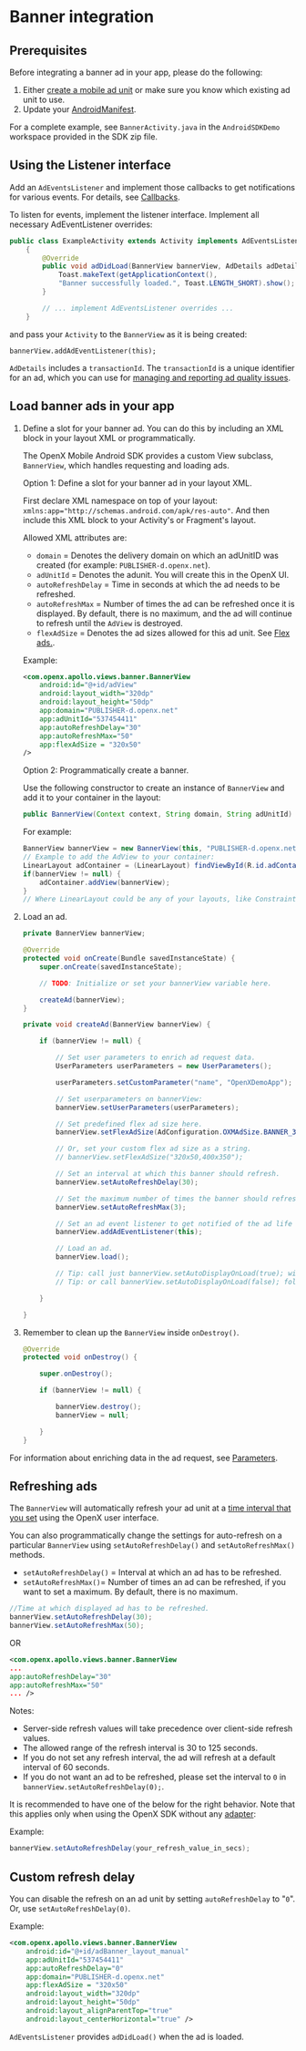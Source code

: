 Banner integration
==================

Prerequisites
------------------------

Before integrating a banner ad in your app, please do the following:

1.  Either  [create a mobile ad
    unit](https://docs.openx.com/Content/publishers/inventory_createmobilead.html)
    or make sure you know which existing ad unit to use.
2.  Update your [AndroidManifest](android-sdk-integration.md).

For a complete example, see `BannerActivity.java` in the
`AndroidSDKDemo` workspace provided in the SDK zip file.

Using the Listener interface
--------------------------------------

Add an `AdEventsListener` and implement those callbacks to get
notifications for various events. For details, see
[Callbacks](android-sdk-controller-callbacks.md).

To listen for events, implement the listener interface.
Implement all necessary AdEventListener overrides:

```java
public class ExampleActivity extends Activity implements AdEventsListener
    {
        @Override
        public void adDidLoad(BannerView bannerView, AdDetails adDetails) {
            Toast.makeText(getApplicationContext(),
            "Banner successfully loaded.", Toast.LENGTH_SHORT).show();
        }

        // ... implement AdEventsListener overrides ...
    }

```

and pass your `Activity` to the `BannerView` as it is being created:
```
bannerView.addAdEventListener(this);
```
`AdDetails` includes a `transactionId`. The `transactionId` is a unique
identifier for an ad, which you can use for [managing and reporting ad
quality issues](android-sdk-ad-quality.md).

Load banner ads in your app
------------------------------------

1.  Define a slot for your banner ad. You can do this by including an
    XML block in your layout XML or programmatically.

    The OpenX Mobile Android SDK provides a custom View subclass,
    `BannerView`, which handles requesting and loading ads.

    Option 1: Define a slot for your banner ad in your layout XML.

    First declare XML namespace on top of your layout: `xmlns:app="http://schemas.android.com/apk/res-auto"`.
    And then include this XML block to your Activity's or Fragment's
    layout.

    Allowed XML attributes are:

    -   `domain` = Denotes the delivery domain on which an adUnitID was
        created (for example: `PUBLISHER-d.openx.net`).
    -   `adUnitId` = Denotes the adunit. You will create this in the
        OpenX UI.
    -   `autoRefreshDelay` = Time in seconds at which the ad needs to be
        refreshed.
    -   `autoRefreshMax` = Number of times the ad can be refreshed once
        it is displayed. By default, there is no maximum, and the ad
        will continue to refresh until the `AdView` is destroyed.
    -   `flexAdSize` = Denotes the ad sizes allowed for this ad unit.
        See [Flex ads.](android-sdk-flex-ads.md).

    Example:

    ```xml
    <com.openx.apollo.views.banner.BannerView
        android:id="@+id/adView"
        android:layout_width="320dp"
        android:layout_height="50dp"
        app:domain="PUBLISHER-d.openx.net"
        app:adUnitId="537454411"
        app:autoRefreshDelay="30"
        app:autoRefreshMax="50"
        app:flexAdSize = "320x50"
    />

    ```

    Option 2: Programmatically create a banner.

    Use the following constructor to create an instance of `BannerView` and add it to
    your container in the layout:

    ```java
    public BannerView(Context context, String domain, String adUnitId)
    ```

    For example:

    ``` java
    BannerView bannerView = new BannerView(this, "PUBLISHER-d.openx.net", "537454411");
    // Example to add the AdView to your container:
    LinearLayout adContainer = (LinearLayout) findViewById(R.id.adContainer);
    if(bannerView != null) {
        adContainer.addView(bannerView);
    }
    // Where LinearLayout could be any of your layouts, like ConstraintLayout, GridLayout, RelativeLayout, and so on.

    ```

2.  Load an ad.

    ```java               
    private BannerView bannerView;

    @Override
    protected void onCreate(Bundle savedInstanceState) {
        super.onCreate(savedInstanceState);

        // TODO: Initialize or set your bannerView variable here.

        createAd(bannerView);
    }

    private void createAd(BannerView bannerView) {

        if (bannerView != null) {

            // Set user parameters to enrich ad request data.
            UserParameters userParameters = new UserParameters();

            userParameters.setCustomParameter("name", "OpenXDemoApp");

            // Set userparameters on bannerView:
            bannerView.setUserParameters(userParameters);

            // Set predefined flex ad size here.
            bannerView.setFlexAdSize(AdConfiguration.OXMAdSize.BANNER_320x50);

            // Or, set your custom flex ad size as a string.
            // bannerView.setFlexAdSize("320x50,400x350");

            // Set an interval at which this banner should refresh.
            bannerView.setAutoRefreshDelay(30);

            // Set the maximum number of times the banner should refresh.
            bannerView.setAutoRefreshMax(3);

            // Set an ad event listener to get notified of the ad life cycle.
            bannerView.addAdEventListener(this);

            // Load an ad.
            bannerView.load();

            // Tip: call just bannerView.setAutoDisplayOnLoad(true); without bannerView.show();
            // Tip: or call bannerView.setAutoDisplayOnLoad(false); followed by bannerView.show();

        }

    }
    ```

3.  Remember to clean up the `BannerView` inside `onDestroy()`.

    ```java
    @Override
    protected void onDestroy() {

        super.onDestroy();

        if (bannerView != null) {

            bannerView.destroy();
            bannerView = null;

        }
    }

    ```

For information about enriching data in the ad request, see [Parameters](android-sdk-request-params.md).

Refreshing ads
---------------------------

The `BannerView` will automatically refresh your ad unit at a [time interval
that you set](https://docs.openx.com/Content/publishers/inventory_auto-refresh.html) using the
OpenX user interface.

You can also programmatically change the settings for auto-refresh on a
particular `BannerView` using `setAutoRefreshDelay()` and
`setAutoRefreshMax()` methods.

-   `setAutoRefreshDelay()` = Interval at which an ad has to be
    refreshed.
-   `setAutoRefreshMax()`= Number of times an ad can be refreshed, if
    you want to set a maximum. By default, there is no maximum.

``` java
//Time at which displayed ad has to be refreshed.
bannerView.setAutoRefreshDelay(30);
bannerView.setAutoRefreshMax(50);
```                
OR
```xml
<com.openx.apollo.views.banner.BannerView
...
app:autoRefreshDelay="30"
app:autoRefreshMax="50"
... />
```

Notes:

-   Server-side refresh values will take precedence over client-side
    refresh values.
-   The allowed range of the refresh interval is 30 to 125 seconds.
-   If you do not set any refresh interval, the ad will refresh at a
    default interval of 60 seconds.
-   If you do not want an ad to be refreshed, please set the interval to
    `0` in `bannerView.setAutoRefreshDelay(0);`.

It is recommended to have one of the below for the right behavior. Note
that this applies only when using the OpenX SDK without any
[adapter](android-sdk-mopub-adapter.md):

Example:

``` java
bannerView.setAutoRefreshDelay(your_refresh_value_in_secs);
```

Custom refresh delay
------------------------

You can disable the refresh on an ad unit by setting `autoRefreshDelay` to \"`0`\". Or, use
`setAutoRefreshDelay(0)`.

Example:

``` xml
<com.openx.apollo.views.banner.BannerView
    android:id="@+id/adBanner_layout_manual"
    app:adUnitId="537454411"
    app:autoRefreshDelay="0"
    app:domain="PUBLISHER-d.openx.net"
    app:flexAdSize = "320x50"
    android:layout_width="320dp"
    android:layout_height="50dp"
    android:layout_alignParentTop="true"
    android:layout_centerHorizontal="true" />
```

`AdEventsListener` provides `adDidLoad()` when the ad is loaded.
